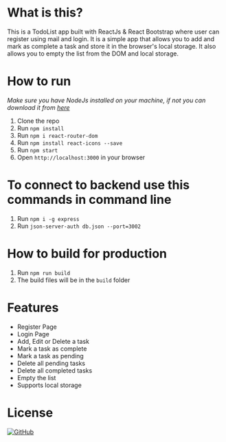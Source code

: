# What is this?

This is a TodoList app built with ReactJs & React Bootstrap where user can register using mail and login. It is a simple app that allows you to add and mark as complete a task and store it in the browser's local storage. It also allows you to empty the list from the DOM and local storage.


# How to run

_Make sure you have NodeJs installed on your machine, if not you can download it from [here](https://nodejs.org/en/download/)_

1. Clone the repo
2. Run `npm install`
3. Run `npm i react-router-dom`
4. Run `npm install react-icons --save`
5. Run `npm start`
6. Open `http://localhost:3000` in your browser

# To connect to backend use this commands in command line
1. Run `npm i -g express`
2. Run `json-server-auth db.json --port=3002`

# How to build for production

1. Run `npm run build`
2. The build files will be in the `build` folder

# Features
-   Register Page
-   Login Page
-   Add, Edit or Delete a task
-   Mark a task as complete
-   Mark a task as pending
-   Delete all pending tasks
-   Delete all completed tasks
-   Empty the list
-   Supports local storage

# License

[![GitHub](https://img.shields.io/github/license/ItzAymvn/TodoList-react?style=for-the-badge)](./LICENSE)
